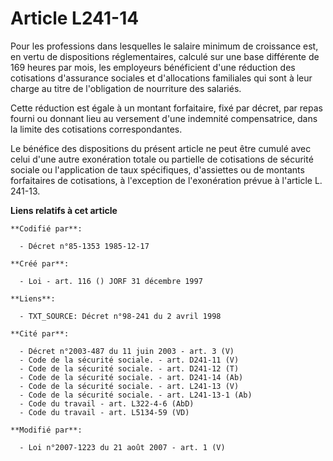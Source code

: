 # Article L241-14

Pour les professions dans lesquelles le salaire minimum de croissance est, en vertu de dispositions réglementaires, calculé
sur une base différente de 169 heures par mois, les employeurs bénéficient d'une réduction des cotisations d'assurance
sociales et d'allocations familiales qui sont à leur charge au titre de l'obligation de nourriture des salariés.

Cette réduction est égale à un montant forfaitaire, fixé par décret, par repas fourni ou donnant lieu au versement d'une
indemnité compensatrice, dans la limite des cotisations correspondantes.

Le bénéfice des dispositions du présent article ne peut être cumulé avec celui d'une autre exonération totale ou partielle de
cotisations de sécurité sociale ou l'application de taux spécifiques, d'assiettes ou de montants forfaitaires de cotisations,
à l'exception de l'exonération prévue à l'article L. 241-13.

**Liens relatifs à cet article**

	**Codifié par**:

	  - Décret n°85-1353 1985-12-17

	**Créé par**:

	  - Loi - art. 116 () JORF 31 décembre 1997

	**Liens**:

	  - TXT_SOURCE: Décret n°98-241 du 2 avril 1998

	**Cité par**:

	  - Décret n°2003-487 du 11 juin 2003 - art. 3 (V)
	  - Code de la sécurité sociale. - art. D241-11 (V)
	  - Code de la sécurité sociale. - art. D241-12 (T)
	  - Code de la sécurité sociale. - art. D241-14 (Ab)
	  - Code de la sécurité sociale. - art. L241-13 (V)
	  - Code de la sécurité sociale. - art. L241-13-1 (Ab)
	  - Code du travail - art. L322-4-6 (AbD)
	  - Code du travail - art. L5134-59 (VD)

	**Modifié par**:

	  - Loi n°2007-1223 du 21 août 2007 - art. 1 (V)
